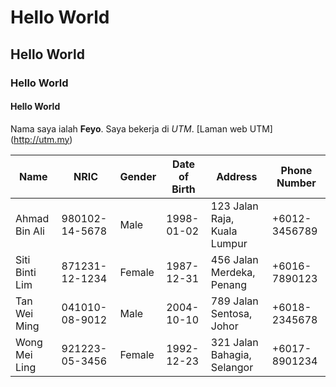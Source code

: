 # Hello World
## Hello World
### Hello World
#### Hello World

Nama saya ialah **Feyo**. Saya bekerja di *UTM*. [Laman web UTM] (http://utm.my)

| Name          | NRIC       | Gender | Date of Birth | Address                     | Phone Number   |
|---------------|------------|--------|---------------|-----------------------------|----------------|
| Ahmad Bin Ali | 980102-14-5678 | Male   | 1998-01-02    | 123 Jalan Raja, Kuala Lumpur | +6012-3456789  |
| Siti Binti Lim | 871231-12-1234 | Female | 1987-12-31    | 456 Jalan Merdeka, Penang   | +6016-7890123  |
| Tan Wei Ming  | 041010-08-9012 | Male   | 2004-10-10    | 789 Jalan Sentosa, Johor    | +6018-2345678  |
| Wong Mei Ling | 921223-05-3456 | Female | 1992-12-23    | 321 Jalan Bahagia, Selangor | +6017-8901234  |
